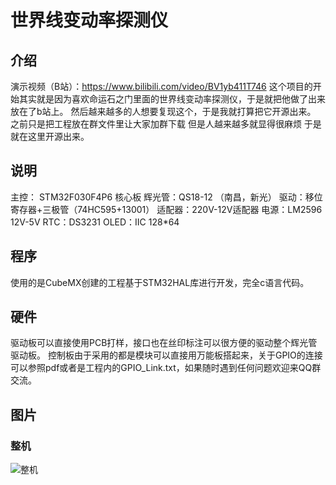 # 世界线变动率探测仪

## 介绍
演示视频（B站）：https://www.bilibili.com/video/BV1yb411T746
这个项目的开始其实就是因为喜欢命运石之门里面的世界线变动率探测仪，于是就把他做了出来放在了b站上。
然后越来越多的人想要复现这个，于是我就打算把它开源出来。
之前只是把工程放在群文件里让大家加群下载 但是人越来越多就显得很麻烦 于是就在这里开源出来。

## 说明
主控： STM32F030F4P6 核心板
辉光管：QS18-12 （南昌，新光）
驱动：移位寄存器+三极管（74HC595+13001）
适配器：220V-12V适配器
电源：LM2596 12V-5V
RTC：DS3231
OLED：IIC 128*64 

## 程序
使用的是CubeMX创建的工程基于STM32HAL库进行开发，完全c语言代码。

## 硬件
驱动板可以直接使用PCB打样，接口也在丝印标注可以很方便的驱动整个辉光管驱动板。
控制板由于采用的都是模块可以直接用万能板搭起来，关于GPIO的连接可以参照pdf或者是工程内的GPIO_Link.txt，如果随时遇到任何问题欢迎来QQ群交流。
## 图片
### 整机
![整机](https://github.com/kerisu/DivergenceMeter/blob/master/image/overview.jpg)


